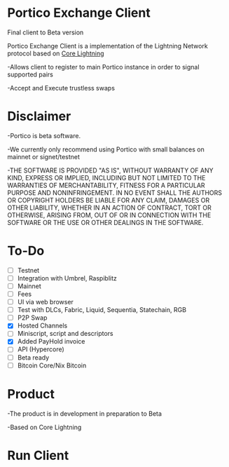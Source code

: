 # Portico  Exchange Client

Final client to Beta version

Portico Exchange Client is a  implementation of the Lightning Network protocol based on [Core Lightning](https://github.com/PorticoExchange/PorticoExchangeFrontendClientV4)

-Allows client to register to main Portico instance in order to signal supported pairs

-Accept and Execute trustless swaps

# Disclaimer

-Portico is beta software.

-We currently only recommend using Portico with small balances on mainnet or signet/testnet

-THE SOFTWARE IS PROVIDED "AS IS", WITHOUT WARRANTY OF ANY KIND, EXPRESS OR IMPLIED, INCLUDING BUT NOT LIMITED TO THE WARRANTIES OF MERCHANTABILITY, FITNESS FOR A PARTICULAR PURPOSE AND NONINFRINGEMENT. IN NO EVENT SHALL THE AUTHORS OR COPYRIGHT HOLDERS BE LIABLE FOR ANY CLAIM, DAMAGES OR OTHER LIABILITY, WHETHER IN AN ACTION OF CONTRACT, TORT OR OTHERWISE, ARISING FROM, OUT OF OR IN CONNECTION WITH THE SOFTWARE OR THE USE OR OTHER DEALINGS IN THE SOFTWARE.

# To-Do
- [ ] Testnet
- [ ] Integration with Umbrel, Raspiblitz
- [ ] Mainnet
- [ ] Fees
- [ ] UI via web browser
- [ ] Test with DLCs, Fabric, Liquid, Sequentia, Statechain, RGB
- [ ] P2P Swap
- [X] Hosted Channels
- [ ] Miniscript, script and descriptors 
- [x] Added PayHold invoice
- [ ] API (Hypercore)
- [ ] Beta ready
- [ ] Bitcoin Core/Nix Bitcoin

# Product

-The product is in development in preparation to Beta

-Based on Core Lightning

# Run Client

